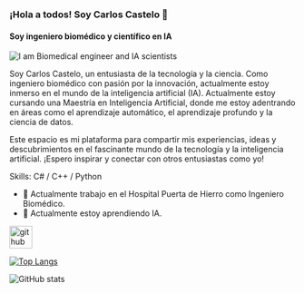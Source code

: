 ### ¡Hola a todos! Soy Carlos Castelo 👋
#### Soy ingeniero biomédico y científico en IA
![I am Biomedical engineer and IA scientists ](https://www.larepublica.net/storage/images/2020/08/04/20200804153632.biomedico.x2.jpg)

Soy Carlos Castelo, un entusiasta de la tecnología y la ciencia. Como ingeniero biomédico con pasión por la innovación, actualmente estoy inmerso en el mundo de la inteligencia artificial (IA). Actualmente estoy cursando una Maestría en Inteligencia Artificial, donde me estoy adentrando en áreas como el aprendizaje automático, el aprendizaje profundo y la ciencia de datos.

Este espacio es mi plataforma para compartir mis experiencias, ideas y descubrimientos en el fascinante mundo de la tecnología y la inteligencia artificial. ¡Espero inspirar y conectar con otros entusiastas como yo!

Skills: C# / C++ / Python

- 🔭 Actualmente trabajo en el Hospital Puerta de Hierro como Ingeniero Biomédico. 
- 🌱  Actualmente estoy aprendiendo IA.

[<img src='https://cdn.jsdelivr.net/npm/simple-icons@3.0.1/icons/github.svg' alt='github' height='40'>](https://github.com/Rhydrus)  

[![Top Langs](https://github-readme-stats.vercel.app/api/top-langs/?username=Rhydrus)](https://github.com/anuraghazra/github-readme-stats)

![GitHub stats](https://github-readme-stats.vercel.app/api?username=Rhydrus&show_icons=true)  

